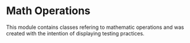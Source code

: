 # Math Operations
This module contains classes refering to mathematic operations and was created with the intention of displaying testing practices.

